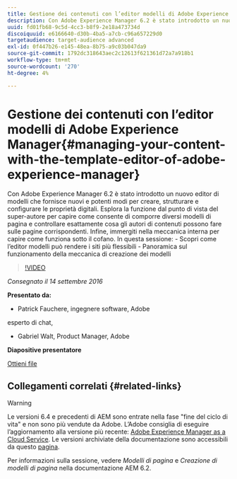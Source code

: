 ```yaml
---
title: Gestione dei contenuti con l’editor modelli di Adobe Experience Manager
description: Con Adobe Experience Manager 6.2 è stato introdotto un nuovo editor di modelli che fornisce nuovi e potenti modi per creare, strutturare e configurare le proprietà digitali. Esplora la funzione dal punto di vista del super-autore per capire come consente di comporre diversi modelli di pagina e controllare esattamente cosa gli autori di contenuti possono fare sulle pagine corrispondenti. Infine, immergiti nella meccanica interna per capire come funziona sotto il cofano.
uuid: fd01fb68-9c5d-4cc3-b8f9-2e18a473734d
discoiquuid: e6166640-d30b-4ba5-a7cb-c96a657229d0
targetaudience: target-audience advanced
exl-id: 0f447b26-e145-48ea-8b75-a9c03b047da9
source-git-commit: 1792dc318643aec2c12613f621361d72a7a918b1
workflow-type: tm+mt
source-wordcount: '270'
ht-degree: 4%

---
```


# Gestione dei contenuti con l’editor modelli di Adobe Experience Manager{#managing-your-content-with-the-template-editor-of-adobe-experience-manager}

Con Adobe Experience Manager 6.2 è stato introdotto un nuovo editor di modelli che fornisce nuovi e potenti modi per creare, strutturare e configurare le proprietà digitali. Esplora la funzione dal punto di vista del super-autore per capire come consente di comporre diversi modelli di pagina e controllare esattamente cosa gli autori di contenuti possono fare sulle pagine corrispondenti. Infine, immergiti nella meccanica interna per capire come funziona sotto il cofano. In questa sessione: - Scopri come l’editor modelli può rendere i siti più flessibili - Panoramica sul funzionamento della meccanica di creazione dei modelli

>[!VIDEO](https://video.tv.adobe.com/v/19300/?quality=9)

*Consegnato il 14 settembre 2016*

**Presentato da:**

* Patrick Fauchere, ingegnere software, Adobe

esperto di chat,

* Gabriel Walt, Product Manager, Adobe

**Diapositive presentatore**

[Ottieni file](assets/aem-gems-91416-template-editor.pdf)

## Collegamenti correlati {#related-links}

>[!WARNING]
>
>Le versioni 6.4 e precedenti di AEM sono entrate nella fase &quot;fine del ciclo di vita&quot; e non sono più vendute da Adobe.  L’Adobe consiglia di eseguire l’aggiornamento alla versione più recente: [Adobe Experience Manager as a Cloud Service](https://experienceleague.adobe.com/docs/experience-manager-cloud-service.html?lang=it).  Le versioni archiviate della documentazione sono accessibili da questo [pagina](https://experienceleague.adobe.com/docs/experience-manager-release-information/aem-release-updates/previous-updates/aem-previous-versions.html?lang=it).
>
>Per informazioni sulla sessione, vedere *Modelli di pagina* e *Creazione di modelli di pagina* nella documentazione AEM 6.2.
